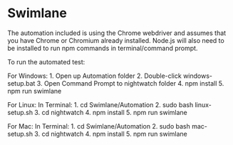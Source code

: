 # Swimlane

The automation included is using the Chrome webdriver and assumes that you have Chrome or Chromium already installed. Node.js will also need to be installed to run npm commands in terminal/command prompt.


To run the automated test:


For Windows:
	1. Open up Automation folder
	2. Double-click windows-setup.bat
	3. Open Command Prompt to nightwatch folder
	4. npm install
	5. npm run swimlane

For Linux:
	In Terminal:
	1. cd Swimlane/Automation
	2. sudo bash linux-setup.sh
	3. cd nightwatch
	4. npm install
	5. npm run swimlane

For Mac:
	In Terminal:
	1. cd Swimlane/Automation
	2. sudo bash mac-setup.sh
	3. cd nightwatch
	4. npm install
	5. npm run swimlane
